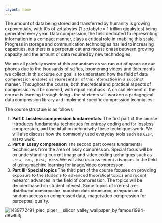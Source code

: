 ```yaml
---
layout: home
---
```


The amount of data being stored and transferred by humanity is growing exponentially,
 with 10s of zettabytes (1 zettabyte = 1 trillion gigabytes) being generated every year. 
 Data compression, the field dedicated to representing information in a compact manner, 
 plays a critical role in enabling this scale.  Progress in storage and communication technologies has led to increasing capacities, 
 but there is a perpetual cat and mouse chase between growing capacity and the amount of data 
 required by new technologies. 
 
 We are all painfully aware of this conundrum as we run out of space on our phones due to the thousands of selfies, boomerang videos and documents we collect. In this course our goal is to understand how the field of data compression enables us represent all of this information in a succinct manner. Throughout the course, both theoretical and practical aspects of compression will be covered, with equal emphasis. 
 A crucial element of the course is learning through doing - the students will work on a pedagogical data compression 
 library and implement specific compression techniques. 
 
The course structure is as follows
 1. **Part I: Lossless compression fundamentals**: The first part of the course introduces fundamental techniques for entropy 
 coding and for lossless compression, and the intuition behind why these techniques work. We will also discuss how the commonly used everyday tools such as `GZIP, BZIP2` work.
 2. **Part II: Lossy compression** The second part covers fundamental teqchniques from the area of lossy compression. Special focus will be on understanding current image and video coding techniques such as `JPEG, BPG, H264, H265`. We will also discuss recent advances in the field of using machine learning  for image/video compression. 
 3. **Part III: Special topics** The third part of the course focuses on providing exposure to the students to advanced theoretical topics and recent research advances in the field of compression. The topics will be decided based on student interest. Some topics of interest are: distributed compression, succinct data structures, computation & random access on compressed data, image/video compression for perceptual quality.


![1489772491_pied_piper___silicon_valley_wallpaper_by_famous1994-d8wth3j](https://user-images.githubusercontent.com/1708665/185853569-958e8147-8b0a-4ab3-8657-1f8a83510b17.jpg)
